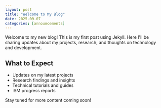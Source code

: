 ```yaml
---
layout: post
title: "Welcome to My Blog"
date: 2025-09-07
categories: [announcements]
---
```


Welcome to my new blog! This is my first post using Jekyll. Here I'll be sharing updates about my projects, research, and thoughts on technology and development.

## What to Expect

- Updates on my latest projects
- Research findings and insights
- Technical tutorials and guides
- ISM progress reports

Stay tuned for more content coming soon!